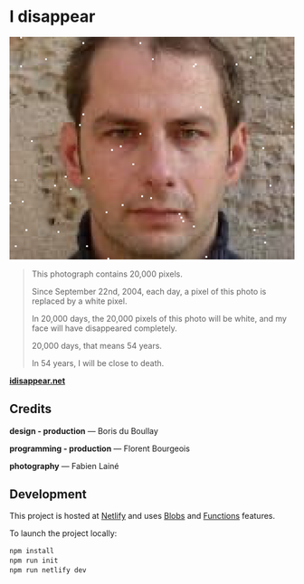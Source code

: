 # I disappear

![Boris, Sat, 6 Nov 2004](./public/boris-20041106.png?raw=true "I disappear")

> This photograph contains 20,000 pixels.
>
> Since September 22nd, 2004, each day, a pixel of this photo is replaced by a white pixel.
>
> In 20,000 days, the 20,000 pixels of this photo will be white, and my face will have disappeared completely.
>
> 20,000 days, that means 54 years.
>
> In 54 years, I will be close to death.

**[idisappear.net](https://idisappear.net/)**

## Credits

**design - production** — Boris du Boullay

**programming - production** — Florent Bourgeois

**photography** — Fabien Lainé

## Development

This project is hosted at [Netlify](https://www.netlify.com/) and uses [Blobs](https://docs.netlify.com/blobs/overview/) and [Functions](https://docs.netlify.com/functions/overview/) features.

To launch the project locally:

```sh
npm install
npm run init
npm run netlify dev
```
